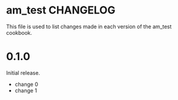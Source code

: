 # am_test CHANGELOG

This file is used to list changes made in each version of the am_test cookbook.

# 0.1.0

Initial release.

- change 0
- change 1


